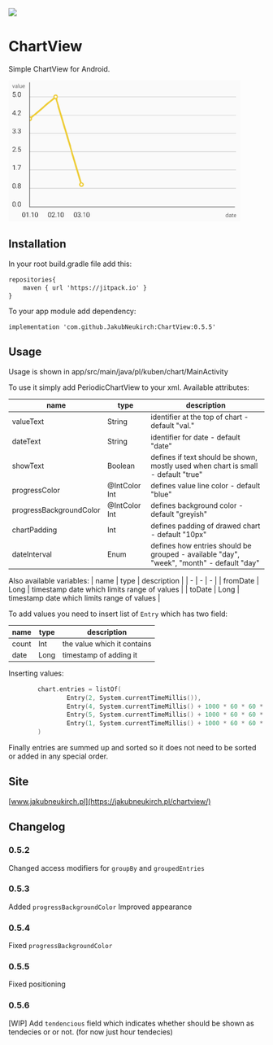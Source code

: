 [![](https://jitpack.io/v/JakubNeukirch/ChartView.svg)](https://jitpack.io/#JakubNeukirch/ChartView)

# ChartView
Simple ChartView for Android.

![screenshot](https://github.com/JakubNeukirch/ChartView/blob/master/newappearance.PNG)

## Installation
In your root build.gradle file add this:
```
repositories{
    maven { url 'https://jitpack.io' }
}
```
To your app module add dependency:
```
implementation 'com.github.JakubNeukirch:ChartView:0.5.5'
```
## Usage
Usage is shown in app/src/main/java/pl/kuben/chart/MainActivity

To use it simply add PeriodicChartView to your xml. Available attributes:

| name | type | description |
| - | - | - |
| valueText | String | identifier at the top of chart - default "val." |
| dateText | String | identifier for date - default "date" |
| showText | Boolean | defines if text should be shown, mostly used when chart is small - default "true" |
| progressColor | @IntColor Int | defines value line color - default "blue" |
| progressBackgroundColor | @IntColor Int | defines background color - default "greyish" |
| chartPadding | Int | defines padding of drawed chart - default "10px" |
| dateInterval | Enum | defines how entries should be grouped - available "day", "week", "month" - default "day" |

Also available variables:
| name | type | description |
| - | - | - |
| fromDate | Long | timestamp date which limits range of values |
| toDate | Long | timestamp date which limits range of values |

To add values you need to insert list of  `Entry` which has two field:

| name | type | description |
| - | - | - |
| count | Int | the value which it contains |
| date | Long | timestamp of adding it |

Inserting values:
```kotlin
        chart.entries = listOf(
                Entry(2, System.currentTimeMillis()),
                Entry(4, System.currentTimeMillis() + 1000 * 60 * 60 * 24),
                Entry(5, System.currentTimeMillis() + 1000 * 60 * 60 * 24 * 2),
                Entry(1, System.currentTimeMillis() + 1000 * 60 * 60 * 24 * 3)
        )
```
  
  Finally entries are summed up and sorted so it does not need to be sorted or added in any special order.
  
  ## Site
[www.jakubneukirch.pl](https://jakubneukirch.pl/chartview/)

## Changelog

### 0.5.2
Changed access modifiers for `groupBy` and `groupedEntries`

### 0.5.3
Added `progressBackgroundColor`
Improved appearance

### 0.5.4
Fixed `progressBackgroundColor`

### 0.5.5
Fixed positioning

### 0.5.6
[WIP] Add `tendencious` field which indicates whether should be shown as tendecies or or not. (for now just hour tendecies)